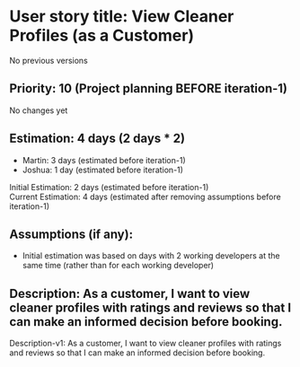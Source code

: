 # User story title: View Cleaner Profiles (as a Customer)
No previous versions

## Priority: 10 (Project planning BEFORE iteration-1)
No changes yet

## Estimation: 4 days (2 days * 2)
* Martin: 3 days (estimated before iteration-1)
* Joshua: 1 day (estimated before iteration-1)

Initial Estimation: 2 days (estimated before iteration-1)  
Current Estimation: 4 days (estimated after removing assumptions before iteration-1)

## Assumptions (if any):
* Initial estimation was based on days with 2 working developers at the same time (rather than for each working developer)

## Description: As a customer, I want to view cleaner profiles with ratings and reviews so that I can make an informed decision before booking.
Description-v1: As a customer, I want to view cleaner profiles with ratings and reviews so that I can make an informed decision before booking.
